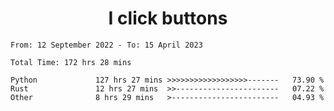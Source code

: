 <h1 align="center">
I click buttons
</h1>

<!--START_SECTION:waka-->

```text
From: 12 September 2022 - To: 15 April 2023

Total Time: 172 hrs 28 mins

Python             127 hrs 27 mins >>>>>>>>>>>>>>>>>>-------   73.90 %
Rust               12 hrs 27 mins  >>-----------------------   07.22 %
Other              8 hrs 29 mins   >------------------------   04.93 %
```

<!--END_SECTION:waka-->
